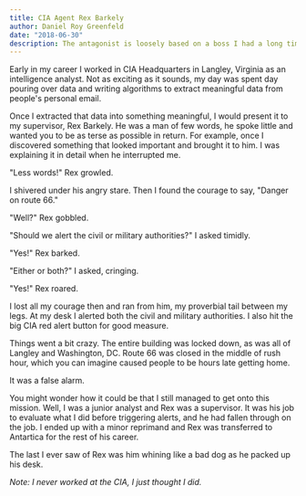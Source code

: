 ```yaml
---
title: CIA Agent Rex Barkely
author: Daniel Roy Greenfeld
date: "2018-06-30"
description: The antagonist is loosely based on a boss I had a long time ago.
---
```


Early in my career I worked in CIA Headquarters in Langley, Virginia as an intelligence analyst. Not as exciting as it sounds, my day was spent day pouring over data and writing algorithms to extract meaningful data from people's personal email.

Once I extracted that data into something meaningful, I would present it to my supervisor, Rex Barkely. He was a man of few words, he spoke little and wanted you to be as terse as possible in return. For example, once I discovered something that looked important and brought it to him. I was explaining it in detail when he interrupted me.

"Less words!" Rex growled.

I shivered under his angry stare. Then I found the courage to say, "Danger on route 66."

"Well?" Rex gobbled.

"Should we alert the civil or military authorities?" I asked timidly.

"Yes!" Rex barked.

"Either or both?" I asked, cringing.

"Yes!" Rex roared.

I lost all my courage then and ran from him, my proverbial tail between my legs. At my desk I alerted both the civil and military authorities. I also hit the big CIA red alert button for good measure.

Things went a bit crazy. The entire building was locked down, as was all of Langley and Washington, DC. Route 66 was closed in the middle of rush hour, which you can imagine caused people to be hours late getting home.

It was a false alarm.

You might wonder how it could be that I still managed to get onto this mission. Well, I was a junior analyst and Rex was a supervisor. It was his job to evaluate what I did before triggering alerts, and he had fallen through on the job. I ended up with a minor reprimand and Rex was transferred to Antartica for the rest of his career.

The last I ever saw of Rex was him whining like a bad dog as he packed up his desk.

*Note: I never worked at the CIA, I just thought I did.*
